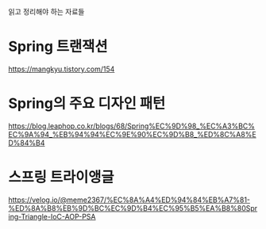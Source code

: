 읽고 정리해야 하는 자료들
# Spring 트랜잭션
https://mangkyu.tistory.com/154

# Spring의 주요 디자인 패턴
https://blog.leaphop.co.kr/blogs/68/Spring%EC%9D%98_%EC%A3%BC%EC%9A%94_%EB%94%94%EC%9E%90%EC%9D%B8_%ED%8C%A8%ED%84%B4

# 스프링 트라이앵글
https://velog.io/@meme2367/%EC%8A%A4%ED%94%84%EB%A7%81-%ED%8A%B8%EB%9D%BC%EC%9D%B4%EC%95%B5%EA%B8%80Spring-Triangle-IoC-AOP-PSA

